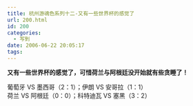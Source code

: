 ```yaml
---
title: 杭州游魂色系列十二-又有一些世界杯的感觉了
url: 200.html
id: 200
categories:
  - 写到
date: 2006-06-22 20:05:17
tags:
---
```


**又有一些世界杯的感觉了，可惜荷兰与阿根廷没开始就有些贪睡了！**  
  
葡萄牙 VS 墨西哥（2：1）；伊朗 VS 安哥拉（1：1）  
荷兰 VS 阿根廷（0：0）；科特迪瓦 VS 塞黑（3：2）